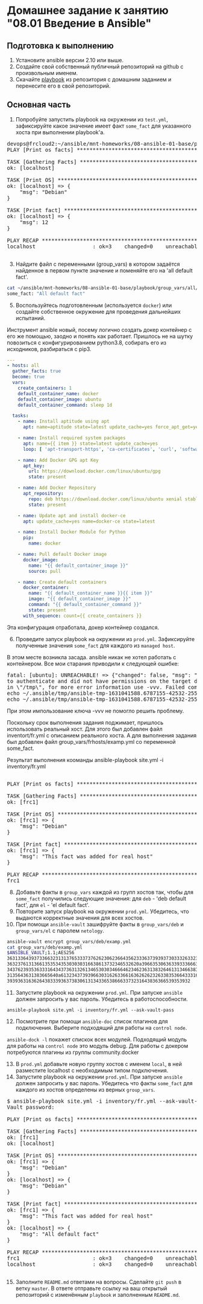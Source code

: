 # Домашнее задание к занятию "08.01 Введение в Ansible"

## Подготовка к выполнению
1. Установите ansible версии 2.10 или выше.
2. Создайте свой собственный публичный репозиторий на github с произвольным именем.
3. Скачайте [playbook](./playbook/) из репозитория с домашним заданием и перенесите его в свой репозиторий.

## Основная часть
1. Попробуйте запустить playbook на окружении из `test.yml`, зафиксируйте какое значение имеет факт `some_fact` для указанного хоста при выполнении playbook'a.

<pre>
devops@frcloud2:~/ansible/mnt-homeworks/08-ansible-01-base/playbook$ ansible-playbook site.yml -i inventory/test.yml
PLAY [Print os facts] ***********************************************************************************************************************************************************************

TASK [Gathering Facts] **********************************************************************************************************************************************************************
ok: [localhost]

TASK [Print OS] *****************************************************************************************************************************************************************************
ok: [localhost] => {
    "msg": "Debian"
}

TASK [Print fact] ***************************************************************************************************************************************************************************
ok: [localhost] => {
    "msg": 12
}

PLAY RECAP **********************************************************************************************************************************************************************************
localhost                  : ok=3    changed=0    unreachable=0    failed=0    skipped=0    rescued=0    ignored=0

</pre>

3. Найдите файл с переменными (group_vars) в котором задаётся найденное в первом пункте значение и поменяйте его на 'all default fact'.

```bash
cat ~/ansible/mnt-homeworks/08-ansible-01-base/playbook/group_vars/all/examp.yml
some_fact: "All default fact"
```

5. Воспользуйтесь подготовленным (используется `docker`) или создайте собственное окружение для проведения дальнейших испытаний.

Инструмент ansible новый, посему логично создать докер контейнер с его же помощью, заодно и понять как работает.
Пришлось не на шутку повозиться с конфигурированием python3.8, собирать его из исходников, разбираться с pip3. 
```yaml
---
- hosts: all
  gather_facts: true
  become: true
  vars:
    create_containers: 1
    default_container_name: docker
    default_container_image: ubuntu
    default_container_command: sleep 1d

  tasks:
    - name: Install aptitude using apt
      apt: name=aptitude state=latest update_cache=yes force_apt_get=yes

    - name: Install required system packages
      apt: name={{ item }} state=latest update_cache=yes
      loop: [ 'apt-transport-https', 'ca-certificates', 'curl', 'software-properties-common', 'python3-pip', 'virtualenv', 'python3-setuptools']

    - name: Add Docker GPG apt Key
      apt_key:
        url: https://download.docker.com/linux/ubuntu/gpg
        state: present

    - name: Add Docker Repository
      apt_repository:
        repo: deb https://download.docker.com/linux/ubuntu xenial stable
        state: present

    - name: Update apt and install docker-ce
      apt: update_cache=yes name=docker-ce state=latest

    - name: Install Docker Module for Python
      pip:
        name: docker

    - name: Pull default Docker image
      docker_image:
        name: "{{ default_container_image }}"
        source: pull

    - name: Create default containers
      docker_container:
        name: "{{ default_container_name }}{{ item }}"
        image: "{{ default_container_image }}"
        command: "{{ default_container_command }}"
        state: present
      with_sequence: count={{ create_containers }}
```

Эта конфигурация отработала, докер контейнер создался. 

6. Проведите запуск playbook на окружении из `prod.yml`. Зафиксируйте полученные значения `some_fact` для каждого из `managed host`.

В этом месте возникла засада. ansible никак не хотел работать с контейнером. Все мои старания приводили к следующей ошибке:
<pre>
fatal: [ubuntu]: UNREACHABLE! => {"changed": false, "msg": "Failed to create temporary directory.In some cases, you may have been able
to authenticate and did not have permissions on the target directory. Consider changing the remote tmp path in ansible.cfg to a path rooted
in \"/tmp\", for more error information use -vvv. Failed command was: ( umask 77 && mkdir -p \"` echo ~/.ansible/tmp `\"&& mkdir \"` 
echo ~/.ansible/tmp/ansible-tmp-1631041588.6787155-42532-255989698407141 `\" && echo ansible-tmp-1631041588.6787155-42532-255989698407141=\"` 
echo ~/.ansible/tmp/ansible-tmp-1631041588.6787155-42532-255989698407141 `\" ), exited with result 1", "unreachable": true}
</pre>
При этом импользование ключа -vvv не помогло решить проблему.

Поскольку срок выполнения задания поджимает, пришлось использовать реальный хост. Для этого был добавлен файл inventort/fr.yml с описанием реального хоста. А для выполнения задания был добавлен файл group_vars/frhosts/examp.yml со переменной some_fact.

Результат выполнения кооманды 
ansible-playbook site.yml -i inventory/fr.yml
<pre>

PLAY [Print os facts] *************************************************************************************************************

TASK [Gathering Facts] ************************************************************************************************************
ok: [frc1]

TASK [Print OS] *******************************************************************************************************************
ok: [frc1] => {
    "msg": "Debian"
}

TASK [Print fact] *****************************************************************************************************************
ok: [frc1] => {
    "msg": "This fact was added for real host"
}

PLAY RECAP ************************************************************************************************************************
frc1
</pre>

8. Добавьте факты в `group_vars` каждой из групп хостов так, чтобы для `some_fact` получились следующие значения: для `deb` - 'deb default fact', для `el` - 'el default fact'.
9.  Повторите запуск playbook на окружении `prod.yml`. Убедитесь, что выдаются корректные значения для всех хостов.
10. При помощи `ansible-vault` зашифруйте факты в `group_vars/deb` и `group_vars/el` с паролем `netology`.

```bash
ansible-vault encrypt group_vars/deb/examp.yml
cat group_vars/deb/examp.yml
$ANSIBLE_VAULT;1.1;AES256
36313364393733663231313765333737626230623664356233363739393730333263323466316137
3632376131366135353435303030316638613732346532620a396635306363393336663062613930
34376239353633316434373631326134653030346664623462363138326461313466383030323039
3135643631383665640a613234373939663031626336616362626232633835366433316239396462
39393631636264383339363738306131343365386663373231643836366539353932
```
11. Запустите playbook на окружении `prod.yml`. При запуске `ansible` должен запросить у вас пароль. Убедитесь в работоспособности.

```
ansible-playbook site.yml -i inventory/fr.yml --ask-vault-pass
```

12. Посмотрите при помощи `ansible-doc` список плагинов для подключения. Выберите подходящий для работы на `control node`.

```ansible-dock -l``` покажет спискок всех модулей.
Подходящий модуль для работы на `control node` это модуль debug. Для работы с докером потребуются плагины из группы community.docker

13. В `prod.yml` добавьте новую группу хостов с именем  `local`, в ней разместите localhost с необходимым типом подключения.
14. Запустите playbook на окружении `prod.yml`. При запуске `ansible` должен запросить у вас пароль. Убедитесь что факты `some_fact` для каждого из хостов определены из верных `group_vars`.

<pre>
$ ansible-playbook site.yml -i inventory/fr.yml --ask-vault-pass
Vault password:

PLAY [Print os facts] ***********************************************************************************************************************************************************************

TASK [Gathering Facts] **********************************************************************************************************************************************************************
ok: [frc1]
ok: [localhost]

TASK [Print OS] *****************************************************************************************************************************************************************************
ok: [frc1] => {
    "msg": "Debian"
}
ok: [localhost] => {
    "msg": "Debian"
}

TASK [Print fact] ***************************************************************************************************************************************************************************
ok: [frc1] => {
    "msg": "This fact was added for real host"
}
ok: [localhost] => {
    "msg": "All default fact"
}

PLAY RECAP **********************************************************************************************************************************************************************************
frc1                       : ok=3    changed=0    unreachable=0    failed=0    skipped=0    rescued=0    ignored=0
localhost                  : ok=3    changed=0    unreachable=0    failed=0    skipped=0    rescued=0    ignored=0

</pre>

15. Заполните `README.md` ответами на вопросы. Сделайте `git push` в ветку `master`. В ответе отправьте ссылку на ваш открытый репозиторий с изменённым `playbook` и заполненным `README.md`.

<!--
## Необязательная часть

1. При помощи `ansible-vault` расшифруйте все зашифрованные файлы с переменными.
2. Зашифруйте отдельное значение `PaSSw0rd` для переменной `some_fact` паролем `netology`. Добавьте полученное значение в `group_vars/all/exmp.yml`.
3. Запустите `playbook`, убедитесь, что для нужных хостов применился новый `fact`.
4. Добавьте новую группу хостов `fedora`, самостоятельно придумайте для неё переменную. В качестве образа можно использовать [этот](https://hub.docker.com/r/pycontribs/fedora).
5. Напишите скрипт на bash: автоматизируйте поднятие необходимых контейнеров, запуск ansible-playbook и остановку контейнеров.
6. Все изменения должны быть зафиксированы и отправлены в вашей личный репозиторий.

---

### Как оформить ДЗ?

Выполненное домашнее задание пришлите ссылкой на .md-файл в вашем репозитории.

---

-->
